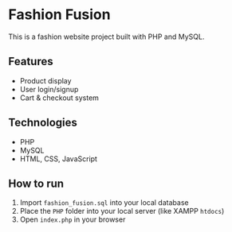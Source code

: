 # Fashion Fusion

This is a fashion website project built with PHP and MySQL.

## Features
- Product display
- User login/signup
- Cart & checkout system

## Technologies
- PHP
- MySQL
- HTML, CSS, JavaScript

## How to run
1. Import `fashion_fusion.sql` into your local database
2. Place the `PHP` folder into your local server (like XAMPP `htdocs`)
3. Open `index.php` in your browser
